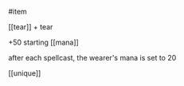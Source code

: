 #item

[[tear]] + tear

+50 starting [[mana]]

after each spellcast, the wearer's mana is set to 20

[[unique]]